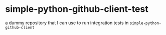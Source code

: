 # simple-python-github-client-test
a dummy repository that I can use to run integration tests in `simple-python-github-client`
